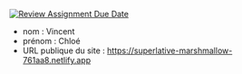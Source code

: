 [![Review Assignment Due Date](https://classroom.github.com/assets/deadline-readme-button-24ddc0f5d75046c5622901739e7c5dd533143b0c8e959d652212380cedb1ea36.svg)](https://classroom.github.com/a/SKyKHAPL)
- nom : Vincent
- prénom : Chloé 
- URL publique du site : https://superlative-marshmallow-761aa8.netlify.app

